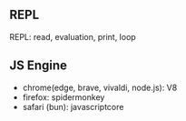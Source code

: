 ## REPL

REPL: read, evaluation, print, loop

## JS Engine

- chrome(edge, brave, vivaldi, node.js): V8
- firefox: spidermonkey
- safari (bun): javascriptcore
